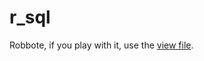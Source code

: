 # r_sql

Robbote, if you play with  it, use the [view file](https://github.com/klasharr/r_sql/blob/main/helm_data_view).
